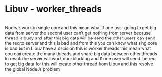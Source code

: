 # Libuv -  worker_threads

<br>
NodeJs work in single core and this mean what if one user going to get
big data from server the second user can't get nothing from server because
thread is busy and after this big data will be send the other users can send  the req to server and this is bad and from this you can know what sing core is bad but in Libuv have a decision this is worker threads this mean what cou can 
create the many threads and share big data between other threads in result
the server will work non-blocking and if one user will send the req to get big data for this will create other thread from Libuv and this resolve the global NodeJs problem 
